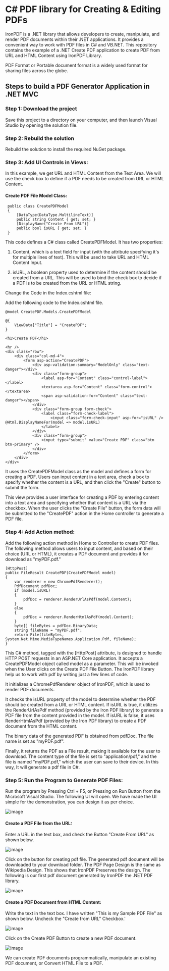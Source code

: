 # C# PDF library for Creating & Editing PDFs

IronPDF is a .NET library that allows developers to create, manipulate, and render PDF documents within their .NET applications. It provides a convenient way to work with PDF files in C# and VB.NET. This repository contains the example of a .NET Create PDF application to create PDF from URL and HTML Content using IronPDF Library.

PDF Format or Portable document format is a widely used format for sharing files across the globe.

## Steps to build a PDF Generator Application in .NET MVC

### Step 1: Download the project

Save this project to a directory on your computer, and then launch Visual Studio by opening the solution file.

### Step 2: Rebuild the solution

Rebuild the solution to install the required NuGet package.

### Step 3: Add UI Controls in Views:

In this example, we get URL and HTML Content from the Text Area. We will use the check box to define if a PDF needs to be created from URL or HTML Content.

#### Create PDF File Model Class:
```
 public class CreatePDFModel
 {
     [DataType(DataType.MultilineText)]
     public string Content { get; set; }
     [DisplayName("Create From URL")]
     public bool isURL { get; set; }
 }
```
This code defines a C# class called CreatePDFModel. It has two properties:

1. Content, which is a text field for input (with the attribute specifying it's for multiple lines of text). This will be used to take URL and HTML Content Input.

2. isURL, a boolean property used to determine if the content should be created from a URL. This will be used to bind the check box to decide if a PDF is to be created from the URL or HTML string.

Change the Code in the Index.cshtml file:

Add the following code to the Index.cshtml file.

```
@model CreatePDF.Models.CreatePDFModel

@{
    ViewData["Title"] = "CreatePDF";
}

<h1>Create PDF</h1>

<hr />
<div class="row">
    <div class="col-md-4">
        <form asp-action="CreatePDF">
            <div asp-validation-summary="ModelOnly" class="text-danger"></div>
            <div class="form-group">
                <label asp-for="Content" class="control-label"></label>
                <textarea asp-for="Content" class="form-control"></textarea>
                <span asp-validation-for="Content" class="text-danger"></span>
            </div>
            <div class="form-group form-check">
                <label class="form-check-label">
                    <input class="form-check-input" asp-for="isURL" /> @Html.DisplayNameFor(model => model.isURL)
                </label>
            </div>
            <div class="form-group">
                <input type="submit" value="Create PDF" class="btn btn-primary" />
            </div>
        </form>
    </div>
</div>
```
It uses the CreatePDFModel class as the model and defines a form for creating a PDF. Users can input content in a text area, check a box to specify whether the content is a URL, and then click the "Create" button to submit the form.

This view provides a user interface for creating a PDF by entering content into a text area and specifying whether that content is a URL via the checkbox. When the user clicks the "Create File" button, the form data will be submitted to the "CreatePDF" action in the Home controller to generate a PDF file.

### Step 4: Add Action method:

Add the following action method in Home to Controller to create PDF files. The following method allows users to input content, and based on their choice (URL or HTML), it creates a PDF document and provides it for download as "myPDF.pdf."
```
[HttpPost]
public FileResult CreatePDF(CreatePDFModel model)
{
    var renderer = new ChromePdfRenderer();
    PdfDocument pdfDoc;
    if (model.isURL)
    {
        pdfDoc = renderer.RenderUrlAsPdf(model.Content);
    }
    else
    {
        pdfDoc = renderer.RenderHtmlAsPdf(model.Content);
    }
    byte[] fileBytes = pdfDoc.BinaryData;
    string fileName = "myPDF.pdf";
    return File(fileBytes, System.Net.Mime.MediaTypeNames.Application.Pdf, fileName);
}
```
This C# method, tagged with the [HttpPost] attribute, is designed to handle HTTP POST requests in an ASP.NET Core application. It accepts a CreatePDFModel object called model as a parameter. This will be invoked when the User clicks on the Create PDF File Button. The IronPDF library help us to work with pdf by writing just a few lines of code.

It initializes a ChromePdfRenderer object of IronPDF, which is used to render PDF documents.

It checks the isURL property of the model to determine whether the PDF should be created from a URL or HTML content. If isURL is true, it utilizes the RenderUrlAsPdf method (provided by the Iron PDF library) to generate a PDF file from the content provided in the model. If isURL is false, it uses RenderHtmlAsPdf (provided by the Iron PDF library) to create a PDF document from the HTML content.

The binary data of the generated PDF is obtained from pdfDoc. The file name is set as "myPDF.pdf".

Finally, it returns the PDF as a File result, making it available for the user to download. The content type of the file is set to "application/pdf," and the file is named "myPDF.pdf," which the user can save to their device. In this way, It will generate a pdf file in C#.

### Step 5: Run the Program to Generate PDF Files:

Run the program by Pressing Ctrl + F5, or Pressing on Run Button from the Microsoft Visual Studio. The following UI will open. We have made the UI simple for the demonstration, you can design it as per choice.

![image](https://github.com/mhamzap10/C-PDF-library-for-Creating-Editing-PDFs/assets/48279611/47082359-8914-4137-9224-82e4ce40e4ff)

#### Create a PDF File from the URL:

Enter a URL in the text box, and check the Button "Create From URL" as shown below.

![image](https://github.com/mhamzap10/C-PDF-library-for-Creating-Editing-PDFs/assets/48279611/9c852f42-1c44-420b-941e-525f324a240a)

Click on the button for creating pdf file. The generated pdf document will be downloaded to your download folder. The PDF Page Design is the same as Wikipedia Design. This shows that IronPDF Preserves the design. The following is our first pdf document generated by IronPDF the .NET PDF library.

![image](https://github.com/mhamzap10/C-PDF-library-for-Creating-Editing-PDFs/assets/48279611/e9453443-b078-40b6-912d-758646494605)

#### Create a PDF Document from HTML Content:

Write the text in the text box. I have written "This is my Sample PDF File" as shown below. Uncheck the "Create from URL" Checkbox.'

![image](https://github.com/mhamzap10/C-PDF-library-for-Creating-Editing-PDFs/assets/48279611/dca72ffb-8bb2-48a7-a8c9-783ed0a04178)

Click on the Create PDF Button to create a new PDF document.

![image](https://github.com/mhamzap10/C-PDF-library-for-Creating-Editing-PDFs/assets/48279611/bf356639-dadc-4418-92f3-ced4a9ce019e)

We can create PDF documents programmatically, manipulate an existing PDF document, or Convert HTML File to a PDF.
